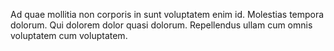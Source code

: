 Ad quae mollitia non corporis in sunt voluptatem enim id. Molestias tempora dolorum. Qui dolorem dolor quasi dolorum. Repellendus ullam cum omnis voluptatem cum voluptatem.